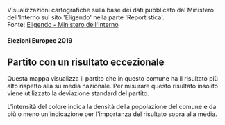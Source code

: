 Visualizzazioni cartografiche sulla base dei dati pubblicato dal Ministero dell'Interno sul sito 'Eligendo' nella parte 'Reportistica'.<br>
 Fonte: <a href="https://elezioni.interno.gov.it/report" target="_blank">Eligendo - Ministero dell'Interno</a>

#### Elezioni Europee 2019

Partito con un risultato eccezionale 
---

Questa mappa visualizza il partito che in questo comune ha il risultato più alto rispetto alla su media nazionale. Per misurare questo risultato insolito viene utilizzato la deviazione standard del partito.

L'intensità del colore indica la densità della popolazione del comune e da più o meno un'indicazione per l'importanza del risultato sopra alla media.
